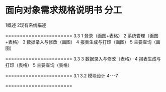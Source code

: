 # 面向对象需求规格说明书 分工
 1概述 2现有系统描述 

=======================
3.3
1 登录（画图+表格）
2 系统管理（画图+表格）
3 数据录入与修改（画图）
4 报表生成与打印（画图）
5 主要查询（画图）

=======================
3.3
3 数据录入与修改（表格）
4 报表生成与打印（表格）
5 主要查询（表格）

=======================
3.1 3.2 模块设计
4---7 

=======================
